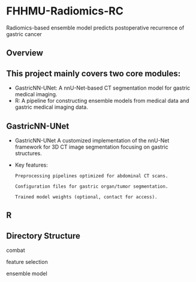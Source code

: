 # FHHMU-Radiomics-RC
Radiomics-based ensemble model predicts postoperative recurrence of gastric cancer
## Overview
## This project mainly covers two core modules:
- GastricNN-UNet: A nnU-Net-based CT segmentation model for gastric medical imaging. 
- R: A pipeline for constructing ensemble models from medical data and gastric medical imaging data.
## GastricNN-UNet
- GastricNN-UNet A customized implementation of the nnU-Net framework for 3D CT image segmentation focusing on gastric structures. 
- Key features:
  
      Preprocessing pipelines optimized for abdominal CT scans. 

      Configuration files for gastric organ/tumor segmentation. 

      Trained model weights (optional, contact for access).

      
## R
## Directory Structure
  combat
  
  feature selection 
  
  ensemble model
  
  
